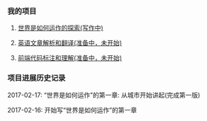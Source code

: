 ### 我的项目

1. <a href="/world/">世界是如何运作的探索(写作中)</a>

2. <a href="/city">英语文章解析和翻译(准备中，未开始)</a>

3. <a href="/money">前端代码标注和理解(准备中，未开始)</a>

### 项目进展历史记录

2017-02-17: “世界是如何运作”的第一章: 从城市开始讲起(完成第一版)

2017-02-16: 开始写“世界是如何运作”的第一章
